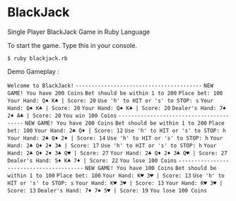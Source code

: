 # BlackJack
Single Player BlackJack Game in Ruby Language

To start the game. Type this in your console.

`$ ruby blackjack.rb`


Demo Gameplay :

`Welcome to BlackJack!`
`----------------------------------------`
`NEW GAME! You have 200 Coins`
`Bet should be within 1 to 200`
`Place bet: 100`
`Your Hand: Q♠ K♣ | Score: 20`
`Use 'h' to HIT or 's' to STOP: s`
`Your Hand: Q♠ K♣ | Score: 20`
`Your Hand: Q♠ K♣ | Score: 20`
`Dealer's Hand: 7♠ 2♦ A♣ | Score: 20`
`You win 100 Coins`
`----------------------------------------`
`NEW GAME! You have 200 Coins`
`Bet should be within 1 to 200`
`Place bet: 100`
`Your Hand: 2♣ Q♦ | Score: 12`
`Use 'h' to HIT or 's' to STOP: h`
`Your Hand: 2♣ Q♦ 2♦ | Score: 14`
`Use 'h' to HIT or 's' to STOP: h`
`Your Hand: 2♣ Q♦ 2♦ 3♣ | Score: 17`
`Use 'h' to HIT or 's' to STOP: h`
`Your Hand: 2♣ Q♦ 2♦ 3♣ Q♥ | Score: 27`
`Your Hand: 2♣ Q♦ 2♦ 3♣ Q♥ | Score: 27`
`Dealer's Hand: 5♦ K♣ 7♦ | Score: 22`
`You lose 100 Coins`
`----------------------------------------`
`NEW GAME! You have 100 Coins`
`Bet should be within 1 to 100`
`Place bet: 100`
`Your Hand: K♥ 3♥ | Score: 13`
`Use 'h' to HIT or 's' to STOP: s`
`Your Hand: K♥ 3♥ | Score: 13`
`Your Hand: K♥ 3♥ | Score: 13`
`Dealer's Hand: 7♦ 7♠ 5♥ | Score: 19`
`You lose 100 Coins`
